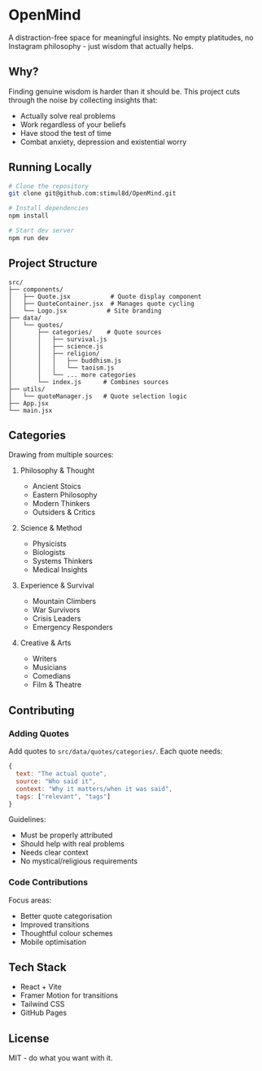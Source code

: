 # OpenMind

A distraction-free space for meaningful insights. No empty platitudes, no Instagram philosophy - just wisdom that actually helps.

## Why?

Finding genuine wisdom is harder than it should be. This project cuts through the noise by collecting insights that:
- Actually solve real problems
- Work regardless of your beliefs
- Have stood the test of time
- Combat anxiety, depression and existential worry

## Running Locally

```bash
# Clone the repository
git clone git@github.com:stimul8d/OpenMind.git

# Install dependencies
npm install

# Start dev server
npm run dev
```

## Project Structure

```
src/
├── components/
│   ├── Quote.jsx           # Quote display component
│   ├── QuoteContainer.jsx  # Manages quote cycling
│   └── Logo.jsx           # Site branding
├── data/
│   └── quotes/
│       ├── categories/    # Quote sources
│       │   ├── survival.js
│       │   ├── science.js
│       │   ├── religion/
│       │   │   ├── buddhism.js
│       │   │   └── taoism.js
│       │   └── ... more categories
│       └── index.js      # Combines sources
├── utils/
│   └── quoteManager.js   # Quote selection logic
├── App.jsx
└── main.jsx
```

## Categories

Drawing from multiple sources:

1. Philosophy & Thought
   - Ancient Stoics
   - Eastern Philosophy
   - Modern Thinkers
   - Outsiders & Critics

2. Science & Method
   - Physicists
   - Biologists
   - Systems Thinkers
   - Medical Insights

3. Experience & Survival
   - Mountain Climbers
   - War Survivors
   - Crisis Leaders
   - Emergency Responders

4. Creative & Arts
   - Writers
   - Musicians
   - Comedians
   - Film & Theatre

## Contributing

### Adding Quotes

Add quotes to `src/data/quotes/categories/`. Each quote needs:

```javascript
{
  text: "The actual quote",
  source: "Who said it",
  context: "Why it matters/when it was said",
  tags: ["relevant", "tags"]
}
```

Guidelines:
- Must be properly attributed
- Should help with real problems
- Needs clear context
- No mystical/religious requirements

### Code Contributions

Focus areas:
- Better quote categorisation
- Improved transitions
- Thoughtful colour schemes
- Mobile optimisation

## Tech Stack

- React + Vite
- Framer Motion for transitions
- Tailwind CSS
- GitHub Pages

## License

MIT - do what you want with it.